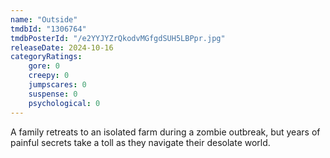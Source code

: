 ```yaml
---
name: "Outside"
tmdbId: "1306764"
tmdbPosterId: "/e2YYJYZrQkodvMGfgdSUH5LBPpr.jpg"
releaseDate: 2024-10-16
categoryRatings:
    gore: 0
    creepy: 0
    jumpscares: 0
    suspense: 0
    psychological: 0
---
```

A family retreats to an isolated farm during a zombie outbreak, but years of painful secrets take a toll as they navigate their desolate world.
